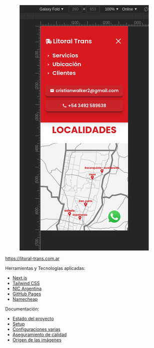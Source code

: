 <div align="center">
  <img src="https://github.com/lucasvazq/litoral-trans/blob/main/docs/screenshot.png?raw=true" alt="Image of the site in mobile version">
</div>

https://litoral-trans.com.ar

Herramientas y Tecnologías aplicadas:
- [Next.js](https://nextjs.org/)
- [Tailwind CSS](https://tailwindcss.com/)
- [NIC Argentina](https://nic.ar/)
- [GitHub Pages](https://pages.github.com/)
- [Namecheap](https://www.namecheap.com/)

Documentación:
- [Estado del proyecto](./docs/STATUS.md)
- [Setup](./docs/SETUP.md)
- [Configuraciones varias](./docs/MISCELLANEOUS.md)
- [Aseguramiento de calidad](./docs/QA.md)
- [Origen de las imágenes](./docs/IMAGES.md)
